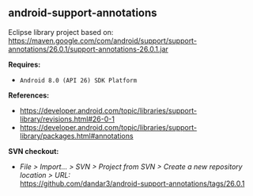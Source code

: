 ## android-support-annotations

Eclipse library project based on:<br/>
https://maven.google.com/com/android/support/support-annotations/26.0.1/support-annotations-26.0.1.jar

**Requires:**
- `Android 8.0 (API 26) SDK Platform`

**References:**
- https://developer.android.com/topic/libraries/support-library/revisions.html#26-0-1
- https://developer.android.com/topic/libraries/support-library/packages.html#annotations

**SVN checkout:**
- _File > Import... > SVN > Project from SVN > Create a new repository location > URL:_<br/>
  https://github.com/dandar3/android-support-annotations/tags/26.0.1
